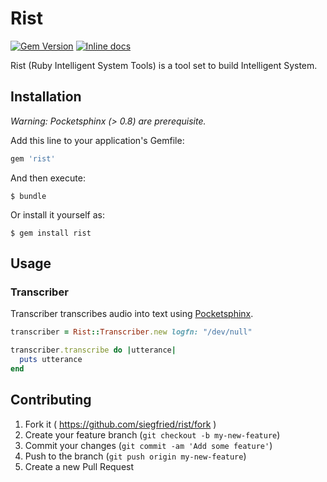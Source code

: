 # Rist

[![Gem Version](https://badge.fury.io/rb/rist.svg)](http://badge.fury.io/rb/rist)
[![Inline docs](http://inch-ci.org/github/siegfried/rist.svg?branch=master)](http://inch-ci.org/github/siegfried/rist)

Rist (Ruby Intelligent System Tools) is a tool set to build Intelligent System.

## Installation

*Warning: Pocketsphinx (> 0.8) are prerequisite.*

Add this line to your application's Gemfile:

```ruby
gem 'rist'
```

And then execute:

    $ bundle

Or install it yourself as:

    $ gem install rist

## Usage

### Transcriber

Transcriber transcribes audio into text using [Pocketsphinx](http://cmusphinx.sourceforge.net/).

```ruby
transcriber = Rist::Transcriber.new logfn: "/dev/null"

transcriber.transcribe do |utterance|
  puts utterance
end
```

## Contributing

1. Fork it ( https://github.com/siegfried/rist/fork )
2. Create your feature branch (`git checkout -b my-new-feature`)
3. Commit your changes (`git commit -am 'Add some feature'`)
4. Push to the branch (`git push origin my-new-feature`)
5. Create a new Pull Request
